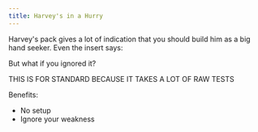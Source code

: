 ```yaml
---
title: Harvey's in a Hurry
---
```


Harvey's pack gives a lot of indication that you should build him as a big hand seeker. Even the insert says:

But what if you ignored it?

THIS IS FOR STANDARD BECAUSE IT TAKES A LOT OF RAW TESTS

Benefits:
- No setup
- Ignore your weakness
